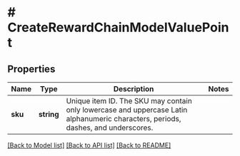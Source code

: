 # # CreateRewardChainModelValuePoint

## Properties

Name | Type | Description | Notes
------------ | ------------- | ------------- | -------------
**sku** | **string** | Unique item ID. The SKU may contain only lowercase and uppercase Latin alphanumeric characters, periods, dashes, and underscores. |

[[Back to Model list]](../../README.md#models) [[Back to API list]](../../README.md#endpoints) [[Back to README]](../../README.md)
